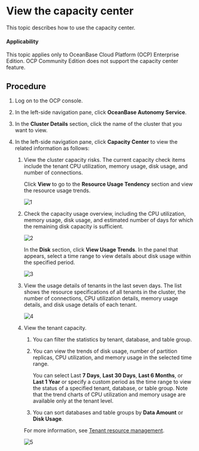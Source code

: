 # View the capacity center

This topic describes how to use the capacity center.

<main id="notice" type='notice'>

  <h4>Applicability</h4>

  <p>This topic applies only to OceanBase Cloud Platform (OCP) Enterprise Edition. OCP Community Edition does not support the capacity center feature. </p>

</main>

## Procedure

1. Log on to the OCP console.

2. In the left-side navigation pane, click **OceanBase Autonomy Service**.

3. In the **Cluster Details** section, click the name of the cluster that you want to view.

4. In the left-side navigation pane, click **Capacity Center** to view the related information as follows:

   1. View the cluster capacity risks. The current capacity check items include the tenant CPU utilization, memory usage, disk usage, and number of connections.

      Click **View** to go to the **Resource Usage Tendency** section and view the resource usage trends.

      ![1](https://obbusiness-private.oss-cn-shanghai.aliyuncs.com/doc/img/ocp/410/%E5%AE%B9%E9%87%8F%E9%A3%8E%E9%99%A9-1.png)

   2. Check the capacity usage overview, including the CPU utilization, memory usage, disk usage, and estimated number of days for which the remaining disk capacity is sufficient.

      ![2](https://obbusiness-private.oss-cn-shanghai.aliyuncs.com/doc/img/ocp/410/%E5%AE%B9%E9%87%8F%E4%BD%BF%E7%94%A8%E6%80%BB%E8%A7%88-1.png)

      In the **Disk** section, click **View Usage Trends**. In the panel that appears, select a time range to view details about disk usage within the specified period.

      ![3](https://obbusiness-private.oss-cn-shanghai.aliyuncs.com/doc/img/ocp/410/%E7%A3%81%E7%9B%98%E4%BD%BF%E7%94%A8%E8%B6%8B%E5%8A%BF-1.png)

   3. View the usage details of tenants in the last seven days. The list shows the resource specifications of all tenants in the cluster, the number of connections, CPU utilization details, memory usage details, and disk usage details of each tenant.

      ![4](https://obbusiness-private.oss-cn-shanghai.aliyuncs.com/doc/img/ocp/410/%E7%A7%9F%E6%88%B7%E4%BD%BF%E7%94%A8%E6%98%8E%E7%BB%86-1.png)

   4. View the tenant capacity.

      1. You can filter the statistics by tenant, database, and table group.

      2. You can view the trends of disk usage, number of partition replicas, CPU utilization, and memory usage in the selected time range.

         You can select Last **7 Days**, **Last 30 Days**, **Last 6 Months**, or **Last 1 Year** or specify a custom period as the time range to view the status of a specified tenant, database, or table group. Note that the trend charts of CPU utilization and memory usage are available only at the tenant level.

      3. You can sort databases and table groups by **Data Amount** or **Disk Usage**.

      For more information, see [Tenant resource management](../700.tenant-functions/1300.manage-tenant-resource.md).

      ![5](https://obbusiness-private.oss-cn-shanghai.aliyuncs.com/doc/img/ocp/410/%E7%A7%9F%E6%88%B7%E8%B5%84%E6%BA%90%E4%BD%BF%E7%94%A8%E8%B6%8B%E5%8A%BF-1.png)
